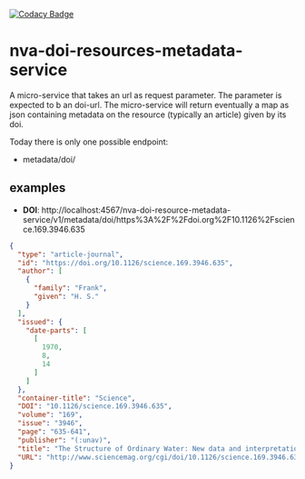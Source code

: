 [![Codacy Badge](https://api.codacy.com/project/badge/Coverage/a3eea7e671324f7fb9fa271a20f63b70)](https://www.codacy.com/gh/BIBSYSDEV/nva-doi-lambda?utm_source=github.com&utm_medium=referral&utm_content=BIBSYSDEV/nva-doi-lambda&utm_campaign=Badge_Coverage)
# nva-doi-resources-metadata-service

A micro-service that takes an url as request parameter. The parameter is expected to b an doi-url. The micro-service will return eventually a map as json containing metadata on the resource (typically an article) given by its doi.

Today there is only one possible endpoint:
* metadata/doi/

## examples

* __DOI__: http://localhost:4567/nva-doi-resource-metadata-service/v1/metadata/doi/https%3A%2F%2Fdoi.org%2F10.1126%2Fscience.169.3946.635

```json
{
  "type": "article-journal",
  "id": "https://doi.org/10.1126/science.169.3946.635",
  "author": [
    {
      "family": "Frank",
      "given": "H. S."
    }
  ],
  "issued": {
    "date-parts": [
      [
        1970,
        8,
        14
      ]
    ]
  },
  "container-title": "Science",
  "DOI": "10.1126/science.169.3946.635",
  "volume": "169",
  "issue": "3946",
  "page": "635-641",
  "publisher": "(:unav)",
  "title": "The Structure of Ordinary Water: New data and interpretations are yielding new insights into this fascinating substance",
  "URL": "http://www.sciencemag.org/cgi/doi/10.1126/science.169.3946.635"
}
```

